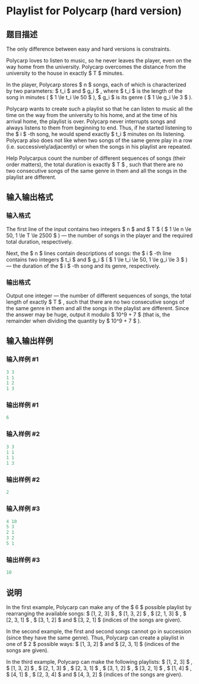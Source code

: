 # Playlist for Polycarp (hard version)

## 题目描述

The only difference between easy and hard versions is constraints.

Polycarp loves to listen to music, so he never leaves the player, even on the way home from the university. Polycarp overcomes the distance from the university to the house in exactly $ T $ minutes.

In the player, Polycarp stores $ n $ songs, each of which is characterized by two parameters: $ t_i $ and $ g_i $ , where $ t_i $ is the length of the song in minutes ( $ 1 \le t_i \le 50 $ ), $ g_i $ is its genre ( $ 1 \le g_i \le 3 $ ).

Polycarp wants to create such a playlist so that he can listen to music all the time on the way from the university to his home, and at the time of his arrival home, the playlist is over. Polycarp never interrupts songs and always listens to them from beginning to end. Thus, if he started listening to the $ i $ -th song, he would spend exactly $ t_i $ minutes on its listening. Polycarp also does not like when two songs of the same genre play in a row (i.e. successively/adjacently) or when the songs in his playlist are repeated.

Help Polycarpus count the number of different sequences of songs (their order matters), the total duration is exactly $ T $ , such that there are no two consecutive songs of the same genre in them and all the songs in the playlist are different.

## 输入输出格式

### 输入格式

The first line of the input contains two integers $ n $ and $ T $ ( $ 1 \le n \le 50, 1 \le T \le 2500 $ ) — the number of songs in the player and the required total duration, respectively.

Next, the $ n $ lines contain descriptions of songs: the $ i $ -th line contains two integers $ t_i $ and $ g_i $ ( $ 1 \le t_i \le 50, 1 \le g_i \le 3 $ ) — the duration of the $ i $ -th song and its genre, respectively.

### 输出格式

Output one integer — the number of different sequences of songs, the total length of exactly $ T $ , such that there are no two consecutive songs of the same genre in them and all the songs in the playlist are different. Since the answer may be huge, output it modulo $ 10^9 + 7 $ (that is, the remainder when dividing the quantity by $ 10^9 + 7 $ ).

## 输入输出样例

### 输入样例 #1

```cpp
3 3
1 1
1 2
1 3

```
### 输出样例 #1

```cpp
6

```
### 输入样例 #2

```cpp
3 3
1 1
1 1
1 3

```
### 输出样例 #2

```cpp
2

```
### 输入样例 #3

```cpp
4 10
5 3
2 1
3 2
5 1

```
### 输出样例 #3

```cpp
10

```
## 说明

In the first example, Polycarp can make any of the $ 6 $ possible playlist by rearranging the available songs: $ [1, 2, 3] $ , $ [1, 3, 2] $ , $ [2, 1, 3] $ , $ [2, 3, 1] $ , $ [3, 1, 2] $ and $ [3, 2, 1] $ (indices of the songs are given).

In the second example, the first and second songs cannot go in succession (since they have the same genre). Thus, Polycarp can create a playlist in one of $ 2 $ possible ways: $ [1, 3, 2] $ and $ [2, 3, 1] $ (indices of the songs are given).

In the third example, Polycarp can make the following playlists: $ [1, 2, 3] $ , $ [1, 3, 2] $ , $ [2, 1, 3] $ , $ [2, 3, 1] $ , $ [3, 1, 2] $ , $ [3, 2, 1] $ , $ [1, 4] $ , $ [4, 1] $ , $ [2, 3, 4] $ and $ [4, 3, 2] $ (indices of the songs are given).

